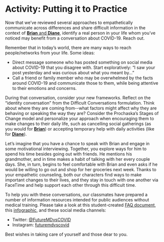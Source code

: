 # Activity: Putting it to Practice

Now that we’ve reviewed several approaches to empathetically communicate across differences and share difficult information in the context of [**Brian** and **Diane**](https://curriculum.covidstudentresponse.org/curriculum-overview/cases), identify a real person in your life whom you’ve noticed may benefit from a conversation about COVID-19. Reach out.

Remember that in today’s world, there are many ways to reach people/networks from your life. Some ideas:

* Direct message someone who has posted something on social media about COVID-19 that you disagree with. Start exploratively: “I saw your post yesterday and was curious about what you meant by…” 
* Call a friend or family member who may be overwhelmed by the facts around COVID-19 and communicate those to them, while being attentive to their emotions and concerns. 

During that conversation, consider your new frameworks. Reflect on the “identity conversation” from the Difficult Conversations formulation. Think about where they are coming from--what factors might affect why they are behaving or speaking the way they are? Consider the Prochaska’s Stages of Change model and personalize your approach when encouraging them to make changes to their daily life, such as cancelling social gatherings \(as you would for [**Brian**](https://curriculum.covidstudentresponse.org/curriculum-overview/cases)\) or accepting temporary help with daily activities \(like for [**Diane**](https://curriculum.covidstudentresponse.org/curriculum-overview/cases)\).

Let’s imagine that you have a chance to speak with Brian and engage in some motivational interviewing. Together, you explore ways for him to spend his time besides going out with friends. He mentions his grandmother, and in time makes a habit of talking with her every couple days. She, in turn, begins to feel comfortable with Brian and even asks if he would be willing to go out and shop for her groceries next week. Thanks to your empathetic counseling, both our characters find ways to make important changes to their lives, and they stay in touch with one another via FaceTime and help support each other through this difficult time.

To help you with these conversations, our classmates have prepared a number of information resources intended for public audiences without medical training. Please take a look at this student-created [FAQ document](https://docs.google.com/document/d/1bvuRWyJJzcQN0zO8H--UYo1YE17GSdweYBVW6cDQ2RE/edit), this [infographic](https://drive.google.com/drive/folders/1DDCQ8TyzXX_UDtRJ9Rq8Ysreu6GEEJ2G), and these social media channels:

* Twitter: [@FutureMDvsCOVID](https://twitter.com/FutureMDvsCOVID)
* Instagram: [futuremdvscovid](https://www.instagram.com/futuremdvscovid/)

Best wishes in taking care of yourself and those dear to you.

